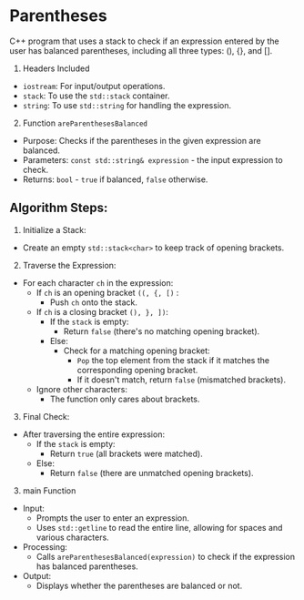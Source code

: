 # Parentheses
C++ program that uses a stack to check if an expression entered by the user has balanced parentheses, including all three types: (), {}, and [].

1. Headers Included
  - `iostream`: For input/output operations.
  - `stack`: To use the `std::stack` container.
  - `string`: To use `std::string` for handling the expression.
2. Function `areParenthesesBalanced`
  - Purpose: Checks if the parentheses in the given expression are balanced.
  - Parameters: `const std::string& expression` - the input expression to check.
  - Returns: `bool` - `true` if balanced, `false` otherwise.
## Algorithm Steps:
1. Initialize a Stack:
  - Create an empty `std::stack<char>` to keep track of opening brackets.
2. Traverse the Expression:
  - For each character `ch` in the expression:
    - If `ch` is an opening bracket `((, {, [)` :
      - Push `ch` onto the stack.
    - If `ch` is a closing bracket `(), }, ])`:
      - If the `stack` is empty:
        - Return `false` (there's no matching opening bracket).
      - Else:
        - Check for a matching opening bracket:
          - `Pop` the top element from the stack if it matches the corresponding opening bracket.
          - If it doesn't match, return `false` (mismatched brackets).
    - Ignore other characters:
      - The function only cares about brackets.
3. Final Check:
  - After traversing the entire expression:
    - If the `stack` is empty:
      - Return `true` (all brackets were matched).
    - Else:
      - Return `false` (there are unmatched opening brackets).
3. main Function
  - Input:
     - Prompts the user to enter an expression.
     - Uses `std::getline` to read the entire line, allowing for spaces and various characters.
  - Processing:
    - Calls `areParenthesesBalanced(expression)` to check if the expression has balanced parentheses.
  - Output:
    - Displays whether the parentheses are balanced or not.
